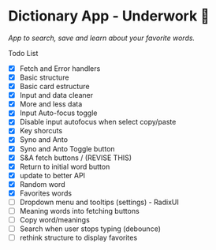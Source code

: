 # Dictionary App - Underwork 🚧

*App to search, save and learn about your favorite words.*

Todo List

- [x] Fetch and Error handlers
- [x] Basic structure
- [x] Basic card estructure
- [x] Input and data cleaner
- [x] More and less data
- [x] Input Auto-focus toggle
- [x] Disable input autofocus when select copy/paste
- [x] Key shorcuts
- [x] Syno and Anto
- [x] Syno and Anto Toggle button
- [x] S&A fetch buttons / (REVISE THIS)
- [x] Return to initial word button
- [x] update to better API
- [x] Random word
- [x] Favorites words
- [ ] Dropdown menu and tooltips (settings) - RadixUI
- [ ] Meaning words into fetching buttons
- [ ] Copy word/meanings
- [ ] Search when user stops typing (debounce)
- [ ] rethink structure to display favorites
